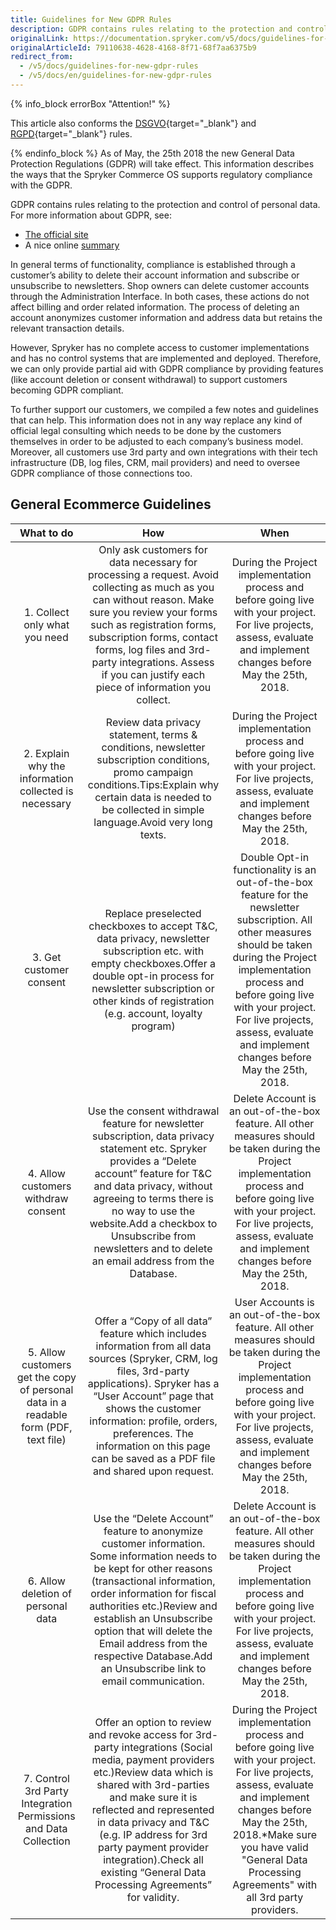 ```yaml
---
title: Guidelines for New GDPR Rules
description: GDPR contains rules relating to the protection and control of personal data.
originalLink: https://documentation.spryker.com/v5/docs/guidelines-for-new-gdpr-rules
originalArticleId: 79110638-4628-4168-8f71-68f7aa6375b9
redirect_from:
  - /v5/docs/guidelines-for-new-gdpr-rules
  - /v5/docs/en/guidelines-for-new-gdpr-rules
---
```


{% info_block errorBox "Attention!" %}

This article also conforms the [DSGVO](https://de.wikipedia.org/wiki/Datenschutz-Grundverordnung){target="_blank"} and [RGPD](https://fr.wikipedia.org/wiki/R%C3%A8glement_g%C3%A9n%C3%A9ral_sur_la_protection_des_donn%C3%A9es){target="_blank"} rules.

{% endinfo_block %}
As of May, the 25th 2018 the new General Data Protection Regulations (GDPR) will take effect. This information describes the ways that the Spryker Commerce OS supports regulatory compliance with the GDPR.

GDPR contains rules relating to the protection and control of personal data. 
For more information about GDPR, see:

* [The official site](https://eur-lex.europa.eu/legal-content/EN/TXT/?uri=celex%3A32016R0679)
* A nice online [summary](https://gdpr-info.eu/)

In general terms of functionality, compliance is established through a customer’s ability to delete their account information and subscribe or unsubscribe to newsletters. Shop owners can delete customer accounts through the Administration Interface. In both cases, these actions do not affect billing and order related information. The process of deleting an account anonymizes customer information and address data but retains the relevant transaction details.

However, Spryker has no complete access to customer implementations and has no control systems that are implemented and deployed. Therefore, we can only provide partial aid with GDPR compliance by providing features (like account deletion or consent withdrawal) to support customers becoming GDPR compliant.

To further support our customers, we compiled a few notes and guidelines that can help. This information does not in any way replace any kind of official legal consulting which needs to be done by the customers themselves in order to be adjusted to each company’s business model. Moreover, all customers use 3rd party and own integrations with their tech infrastructure (DB, log files, CRM, mail providers) and need to oversee GDPR compliance of those connections too.

## General Ecommerce Guidelines

|                          What to do                          |                             How                              |                             When                             |
| :----------------------------------------------------------: | :----------------------------------------------------------: | :----------------------------------------------------------: |
|                1. Collect only what you need                 | Only ask customers for data necessary for processing a request. Avoid collecting as much as you can without reason. Make sure you review your forms such as registration forms, subscription forms, contact forms, log files and 3rd-party integrations. Assess if you can justify each piece of information you collect. | During the Project implementation process and before going live with your project. For live projects, assess, evaluate and implement changes before May the 25th, 2018. |
|    2. Explain why the information collected is necessary     | Review data privacy statement, terms & conditions, newsletter subscription conditions, promo campaign conditions.Tips:Explain why certain data is needed to be collected in simple language.Avoid very long texts. | During the Project implementation process and before going live with your project. For live projects, assess, evaluate and implement changes before May the 25th, 2018. |
|                   3. Get customer consent                    | Replace preselected checkboxes to accept T&C, data privacy, newsletter subscription etc. with empty checkboxes.Offer a double opt-in process for newsletter subscription or other kinds of registration (e.g. account, loyalty program) | Double Opt-in functionality is an out-of-the-box feature for the newsletter subscription. All other measures should be taken during the Project implementation process and before going live with your project. For live projects, assess, evaluate and implement changes before May the 25th, 2018. |
|             4. Allow customers withdraw consent              | Use the consent withdrawal feature for newsletter subscription, data privacy statement etc. Spryker provides a “Delete account” feature for T&C and data privacy, without agreeing to terms there is no way to use the website.Add a checkbox to Unsubscribe from newsletters and to delete an email address from the Database. | Delete Account is an out-of-the-box feature. All other measures should be taken during the Project implementation process and before going live with your project. For live projects, assess, evaluate and implement changes before May the 25th, 2018. |
| 5. Allow customers get the copy of personal data in a readable form (PDF, text file) | Offer a “Copy of all data” feature which includes information from all data sources (Spryker, CRM, log files, 3rd-party applications). Spryker has a “User Account” page that shows the customer information: profile, orders, preferences. The information on this page can be saved as a PDF file and shared upon request. | User Accounts is an out-of-the-box feature. All other measures should be taken during the Project implementation process and before going live with your project. For live projects, assess, evaluate and implement changes before May the 25th, 2018. |
|              6. Allow deletion of personal data              | Use the “Delete Account” feature to anonymize customer information. Some information needs to be kept for other reasons (transactional information, order information for fiscal authorities etc.)Review and establish an Unsubscribe option that will delete the Email address from the respective Database.Add an Unsubscribe link to email communication. | Delete Account is an out-of-the-box feature. All other measures should be taken during the Project implementation process and before going live with your project. For live projects, assess, evaluate and implement changes before May the 25th, 2018. |
| 7. Control 3rd Party Integration Permissions and Data Collection | Offer an option to review and revoke access for 3rd-party integrations (Social media, payment providers etc.)Review data which is shared with 3rd-parties and make sure it is reflected and represented in data privacy and T&C (e.g. IP address for 3rd party payment provider integration).Check all existing “General Data Processing Agreements” for validity. | During the Project implementation process and before going live with your project. For live projects, assess, evaluate and implement changes before May the 25th, 2018.*Make sure you have valid "General Data Processing Agreements" with all 3rd party providers. |

